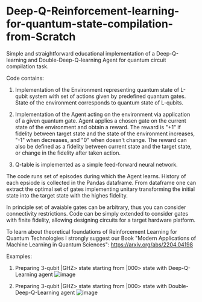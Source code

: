 # Deep-Q-Reinforcement-learning-for-quantum-state-compilation-from-Scratch

Simple and straightforward educational implementation of a Deep-Q-learning and Double-Deep-Q-learning Agent for quantum circuit compilation task.

Code contains:
1. Implementation of the Environment representing quantum state of L-qubit system with set of actions given by predefined quantum gates.
   State of the environment corresponds to quantum state of L-qubits.
   
2. Implementation of the Agent acting on the environment via application of a given quantum gate. Agent applies a chosen gate on the current state
   of the environment and obtain a reward. The reward is "+1" if fidelity between target state and the state of the environment increases, "-1" when decreases,     and "0" when doesn't change. The reward can also be defined as a fidelity between current state and the target state, or change in the fidelity after taken action.

3. Q-table is implemented as a simple feed-forward neural network.

The code runs set of episodes during which the Agent learns. History of each epsiode is collected in the Pandas dataframe. From dataframe one can extract the optimal set of gates implementing unitary transforming the initial state into the target state with the highes fidelity.

In principle set of avaiable gates can be arbitrary, thus you can consider connectivity restrictions.
Code can be simply extended to consider gates with finite fidelity, allowing designing circuits for a target hardware platform.

To learn about theoretical foundations of Reinforcement Learning for Quantum Technologies I strongly suggest our Book
"Modern Applications of Machine Learning in Quantum Sciences": https://arxiv.org/abs/2204.04198

Examples:
1. Preparing 3-qubit |GHZ> state starting from |000> state with Deep-Q-Learning agent
![image](https://github.com/MarcinPlodzien/Deep-Q-Reinforcement-learning-for-quantum-state-compilation-from-Scratch/assets/95550675/b18aa8d5-d99d-435a-8c32-f1654de2dbdb)




3. Preparing 3-qubit |GHZ> state starting from |000> state with Double-Deep-Q-Learning agent
![image](https://github.com/MarcinPlodzien/Deep-Q-Reinforcement-learning-for-quantum-state-compilation-from-Scratch/assets/95550675/bde001ea-2f61-4097-9ed3-f35e7819684c)




